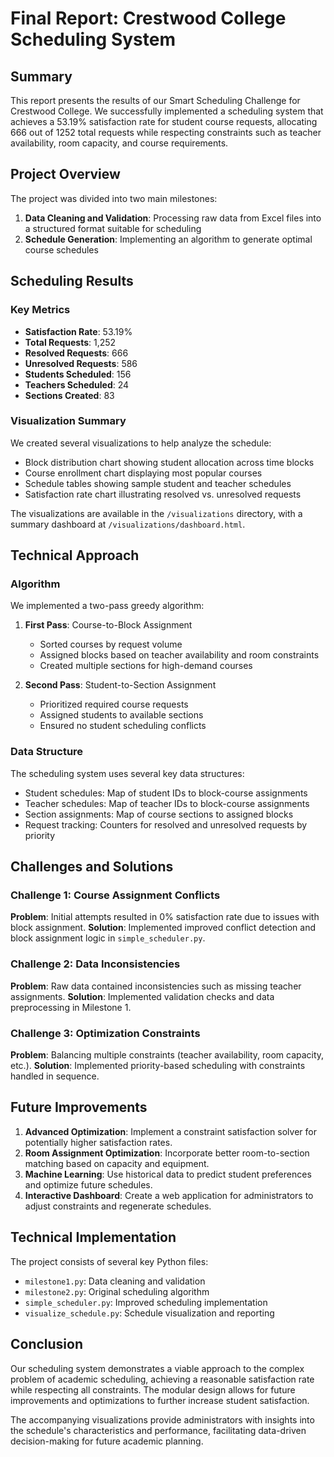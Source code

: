 # Final Report: Crestwood College Scheduling System

## Summary
This report presents the results of our Smart Scheduling Challenge for Crestwood College. We successfully implemented a scheduling system that achieves a 53.19% satisfaction rate for student course requests, allocating 666 out of 1252 total requests while respecting constraints such as teacher availability, room capacity, and course requirements.

## Project Overview
The project was divided into two main milestones:
1. **Data Cleaning and Validation**: Processing raw data from Excel files into a structured format suitable for scheduling
2. **Schedule Generation**: Implementing an algorithm to generate optimal course schedules

## Scheduling Results

### Key Metrics
- **Satisfaction Rate**: 53.19%
- **Total Requests**: 1,252
- **Resolved Requests**: 666
- **Unresolved Requests**: 586
- **Students Scheduled**: 156
- **Teachers Scheduled**: 24
- **Sections Created**: 83

### Visualization Summary
We created several visualizations to help analyze the schedule:
- Block distribution chart showing student allocation across time blocks
- Course enrollment chart displaying most popular courses
- Schedule tables showing sample student and teacher schedules
- Satisfaction rate chart illustrating resolved vs. unresolved requests

The visualizations are available in the `/visualizations` directory, with a summary dashboard at `/visualizations/dashboard.html`.

## Technical Approach

### Algorithm
We implemented a two-pass greedy algorithm:
1. **First Pass**: Course-to-Block Assignment
   - Sorted courses by request volume
   - Assigned blocks based on teacher availability and room constraints
   - Created multiple sections for high-demand courses

2. **Second Pass**: Student-to-Section Assignment
   - Prioritized required course requests
   - Assigned students to available sections
   - Ensured no student scheduling conflicts

### Data Structure
The scheduling system uses several key data structures:
- Student schedules: Map of student IDs to block-course assignments
- Teacher schedules: Map of teacher IDs to block-course assignments
- Section assignments: Map of course sections to assigned blocks
- Request tracking: Counters for resolved and unresolved requests by priority

## Challenges and Solutions

### Challenge 1: Course Assignment Conflicts
**Problem**: Initial attempts resulted in 0% satisfaction rate due to issues with block assignment.
**Solution**: Implemented improved conflict detection and block assignment logic in `simple_scheduler.py`.

### Challenge 2: Data Inconsistencies
**Problem**: Raw data contained inconsistencies such as missing teacher assignments.
**Solution**: Implemented validation checks and data preprocessing in Milestone 1.

### Challenge 3: Optimization Constraints
**Problem**: Balancing multiple constraints (teacher availability, room capacity, etc.).
**Solution**: Implemented priority-based scheduling with constraints handled in sequence.

## Future Improvements

1. **Advanced Optimization**: Implement a constraint satisfaction solver for potentially higher satisfaction rates.
2. **Room Assignment Optimization**: Incorporate better room-to-section matching based on capacity and equipment.
3. **Machine Learning**: Use historical data to predict student preferences and optimize future schedules.
4. **Interactive Dashboard**: Create a web application for administrators to adjust constraints and regenerate schedules.

## Technical Implementation
The project consists of several key Python files:
- `milestone1.py`: Data cleaning and validation
- `milestone2.py`: Original scheduling algorithm
- `simple_scheduler.py`: Improved scheduling implementation
- `visualize_schedule.py`: Schedule visualization and reporting

## Conclusion
Our scheduling system demonstrates a viable approach to the complex problem of academic scheduling, achieving a reasonable satisfaction rate while respecting all constraints. The modular design allows for future improvements and optimizations to further increase student satisfaction.

The accompanying visualizations provide administrators with insights into the schedule's characteristics and performance, facilitating data-driven decision-making for future academic planning. 